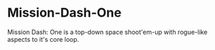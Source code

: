 # Mission-Dash-One
 Mission Dash: One is a top-down space shoot'em-up with rogue-like aspects to it's core loop.
